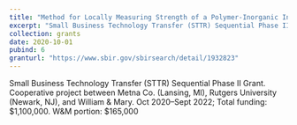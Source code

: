 ```yaml
---
title: "Method for Locally Measuring Strength of a Polymer-Inorganic Interface During Cure and Aging"
excerpt: "Small Business Technology Transfer (STTR) Sequential Phase II Grant. Cooperative project between Metna Co. (Lansing, MI), Rutgers University (Newark, NJ), and William & Mary."
collection: grants
date: 2020-10-01
pubind: 6
granturl: "https://www.sbir.gov/sbirsearch/detail/1932823"
---
```


Small Business Technology Transfer (STTR) Sequential Phase II Grant. Cooperative project between Metna Co. (Lansing, MI), Rutgers University (Newark, NJ), and William & Mary.
Oct 2020–Sept 2022; Total funding: $1,100,000. W&M portion: $165,000
